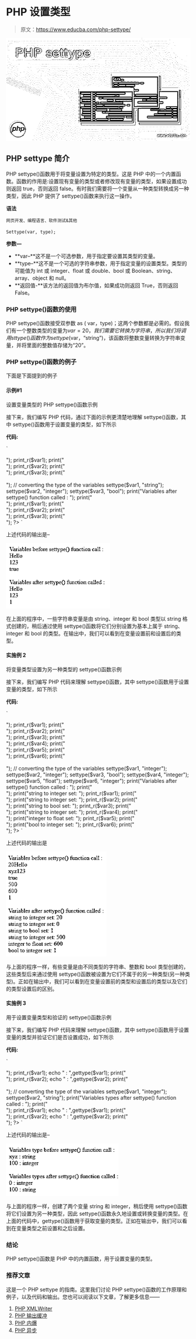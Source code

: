 # PHP 设置类型

> 原文：<https://www.educba.com/php-settype/>

![PHP settype](img/954d4581cfa186bdc481b804c5874909.png)



## PHP settype 简介

PHP settype()函数用于将变量设置为特定的类型。这是 PHP 中的一个内置函数。函数的作用是:设置现有变量的类型或者修改现有变量的类型，如果设置成功则返回 true，否则返回 false。有时我们需要将一个变量从一种类型转换成另一种类型，因此 PHP 提供了 settype()函数来执行这一操作。

**语法**

<small>网页开发、编程语言、软件测试&其他</small>

`Settype(var, type);`

**参数—**

*   **var–**这不是一个可选参数，用于指定要设置其类型的变量。
*   **type–**这不是一个可选的字符串参数，用于指定变量的设置类型。类型的可能值为 int 或 integer、float 或 double、bool 或 Boolean、string、array、object 和 null。
*   **返回值-**该方法的返回值为布尔值，如果成功则返回 True，否则返回 False。

### PHP settype()函数的使用

PHP settype()函数接受双参数 as ( var，type)；这两个参数都是必需的。假设我们有一个整数类型的变量为$var = 20，我们需要它转换为字符串，所以我们将调用 sttype()函数作为 settype($var，“string”)，该函数将整数变量转换为字符串变量，并将里面的整数值存储为“20”。

### PHP settype()函数的例子

下面是下面提到的例子

#### 示例#1

设置变量类型的 PHP settype()函数示例

接下来，我们编写 PHP 代码，通过下面的示例更清楚地理解 settype()函数，其中 settype()函数用于设置变量的类型，如下所示

**代码:**

`<!DOCTYPE html>
<html>
<body>
<?php
// creating and initializing variables of string type
$var1 = "Hello";
$var2 = "123";
$var3 = "true";
// printing the values from the xml file
print("Variables before settype() function call : ");
print("<br />");
print_r($var1);
print("<br />");
print_r($var2);
print("<br />");
print_r($var3);
print("<br /><br />");
// converting the type of the variables
settype($var1, "string");
settype($var2, "integer");
settype($var3, "bool");
print("Variables after settype() function called : ");
print("<br />");
print_r($var1);
print("<br />");
print_r($var2);
print("<br />");
print_r($var3);
print("<br />");
?>
</body>
</html>`

上述代码的输出是–

![PHP settype output 1](img/40668cc62f14af5d4361f446b71aaa15.png)



在上面的程序中，一些字符串变量是由 string、integer 和 bool 类型以 string 格式创建的，稍后通过使用 settype()函数将它们分别设置为基本上属于 string、integer 和 bool 的类型。在输出中，我们可以看到在变量设置前和设置后的类型。

#### 实施例 2

将变量类型设置为另一种类型的 settype()函数示例

接下来，我们编写 PHP 代码来理解 settype()函数，其中 settype()函数用于设置变量的类型，如下所示

**代码:**

`<!DOCTYPE html>
<html>
<body>
<?php
// creating and initializing variables of string type
$var1 = "20Hello";
$var2 = "xyz123";
$var3 = "true";
$var4 = "500";
$var5 = 600;
$var6 = true;
// printing the values from the xml file
print("Variables before settype() function call : ");
print("<br />");
print_r($var1);
print("<br />");
print_r($var2);
print("<br />");
print_r($var3);
print("<br />");
print_r($var4);
print("<br />");
print_r($var5);
print("<br />");
print_r($var6);
print("<br /><br />");
// converting the type of the variables
settype($var1, "integer");
settype($var2, "integer");
settype($var3, "bool");
settype($var4, "integer");
settype($var5, "float");
settype($var6, "integer");
print("Variables after settype() function called : ");
print("<br />");
print("string to integer set: ");
print_r($var1);
print("<br />");
print("string to integer set: ");
print_r($var2);
print("<br />");
print("string to bool set: ");
print_r($var3);
print("<br />");
print("string to integer set: ");
print_r($var4);
print("<br />");
print("integer to float set: ");
print_r($var5);
print("<br />");
print("bool to integer set: ");
print_r($var6);
print("<br />");
?>
</body>
</html>`

上述代码的输出是

![PHP settype output 2](img/e492952e9beec9665a9de0c48b9efeb5.png)



与上面的程序一样，有些变量是由不同类型的字符串、整数和 bool 类型创建的，这些类型后来通过使用 settype()函数被设置为它们不属于的另一种类型(另一种类型)。正如在输出中，我们可以看到在变量设置前的类型和设置后的类型以及它们的类型设置后的区别。

#### 实施例 3

用于设置变量类型和验证的 settype()函数示例

接下来，我们编写 PHP 代码来理解 settype()函数，其中 settype()函数用于设置变量的类型并验证它们是否设置成功，如下所示

**代码:**

`<!DOCTYPE html>
<html>
<body>
<?php
// creating and initializing variables of string type
$var1 = "xyz";
$var2 = 100;
// printing the values from the xml file
print("Variables type before settype() function call : ");
print("<br />");
print_r($var1);
echo " : ",gettype($var1);
print("<br />");
print_r($var2);
echo " : ",gettype($var2);
print("<br /><br />");
// converting the type of the variables
settype($var1, "integer");
settype($var2, "string");
print("Variables types after settype() function called : ");
print("<br />");
print_r($var1);
echo " : ",gettype($var1);
print("<br />");
print_r($var2);
echo " : ",gettype($var2);
print("<br />");
?>
</body>
</html>`

上述代码的输出是–

![output 3](img/ae46ec987bf2af58143949fd8a81208a.png)



与上面的程序一样，创建了两个变量 string 和 integer，稍后使用 settype()函数将它们设置为另一种类型，因此 settype()函数永久地设置或转换变量的类型。在上面的代码中，gettype()函数用于获取变量的类型。正如在输出中，我们可以看到在变量类型之前设置和之后设置。

### 结论

PHP settype()函数是 PHP 中的内置函数，用于设置变量的类型。

### 推荐文章

这是一个 PHP settype 的指南。这里我们讨论 PHP settype()函数的工作原理和例子，以及代码和输出。您也可以阅读以下文章，了解更多信息——

1.  [PHP XMLWriter](https://www.educba.com/php-xmlwriter/)
2.  [PHP 输出缓冲](https://www.educba.com/php-output-buffering/)
3.  [PHP 内爆](https://www.educba.com/php-implode/)
4.  [PHP 异步](https://www.educba.com/php-async/)





